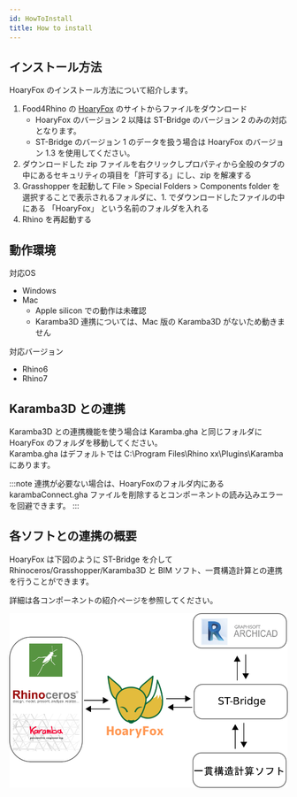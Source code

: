 ```yaml
---
id: HowToInstall
title: How to install
---
```


## インストール方法

HoaryFox のインストール方法について紹介します。

1. Food4Rhino の [HoaryFox](https://www.food4rhino.com/app/hoaryfox) のサイトからファイルをダウンロード
    - HoaryFox のバージョン 2 以降は ST-Bridge のバージョン 2 のみの対応となります。
    - ST-Bridge のバージョン 1 のデータを扱う場合は HoaryFox のバージョン 1.3 を使用してください。
1. ダウンロードした zip ファイルを右クリックしプロパティから全般のタブの中にあるセキュリティの項目を「許可する」にし、zip を解凍する
1. Grasshopper を起動して File > Special Folders > Components folder を選択することで表示されるフォルダに、1. でダウンロードしたファイルの中にある 「HoaryFox」 という名前のフォルダを入れる
1. Rhino を再起動する

## 動作環境

対応OS
- Windows
- Mac 
  - Apple silicon での動作は未確認
  - Karamba3D 連携については、Mac 版の Karamba3D がないため動きません

対応バージョン
- Rhino6
- Rhino7

## Karamba3D との連携

Karamba3D との連携機能を使う場合は Karamba.gha と同じフォルダに HoaryFox のフォルダを移動してください。  
Karamba.gha はデフォルトでは C:\Program Files\Rhino xx\Plugins\Karamba にあります。  

:::note
連携が必要ない場合は、HoaryFoxのフォルダ内にある karambaConnect.gha ファイルを削除するとコンポーネントの読み込みエラーを回避できます。
:::

## 各ソフトとの連携の概要

HoaryFox は下図のように ST-Bridge を介して Rhinoceros/Grasshopper/Karamba3D と BIM ソフト、一貫構造計算との連携を行うことができます。

詳細は各コンポーネントの紹介ページを参照してください。

![](../../images/HowToInstall/relation.png)